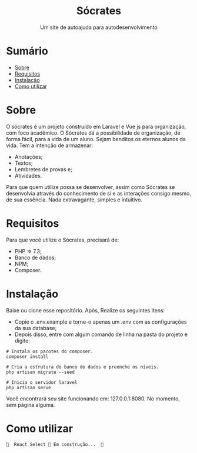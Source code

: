<h1 align="center">
    <a> Sócrates </a>
</h1>
<p align="center"> Um site de autoajuda para autodesenvolvimento </p>

Sumário
=======

<!--ts-->
   * [Sobre](#sobre)
   * [Requisitos](#requisitos)
   * [Instalação](#instalação)
   * [Como utilizar](#como-utilizar)
<!--te-->


Sobre
=====
O sócrates é um projeto construído em Laravel e Vue js para organização, com foco acadêmico. O Sócrates dá a possibilidade de organização, de forma fácil, para a vida de um aluno. Sejam benditos os eternos alunos da vida. Tem a intenção de armazenar: 
- Anotações; 
- Textos; 
- Lembretes de provas e;
- Atividades.

Para que quem utilize possa se desenvolver, assim como Sócrates se desenvolvia através do conhecimento de si e as interações consigo mesmo, de sua essência. Nada extravagante, simples e intuitivo.

Requisitos
==========
Para que você utilize o Sócrates, precisará de: 

- PHP => 7.3;
- Banco de dados;
- NPM;
- Composer. 

Instalação
==========
Baixe ou clone esse repositório. Após, Realize os seguintes itens: 
- Copie o .env.example e torne-o apenas um .env com as configurações da sua database; 
- Depois disso, entre com algum comando de linha na pasta do projeto e digite: 
```
# Instala os pacotes do composer.
composer install 

# Cria a estrutura do banco de dados e preenche os níveis.
php artisan migrate --seed

# Inicia o servidor laravel
php artisan serve

``` 

Você encontrará seu site funcionando em: 127.0.0.1:8080. No momento, sem página alguma.
 
 Como utilizar
 =============
 	🚧  React Select 🚀 Em construção...  🚧
